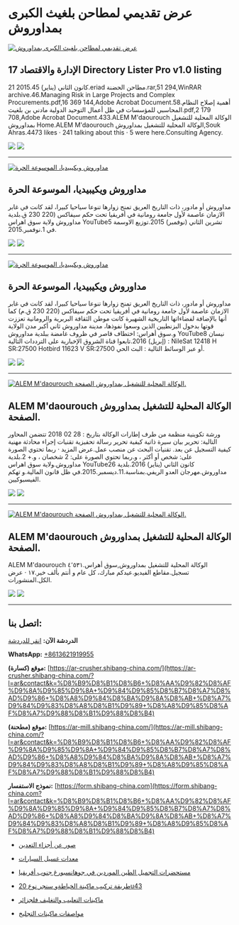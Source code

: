 # عرض تقديمي لمطاحن بلغيث الكبرى بمداوروش

<a href="https://swt.shibang-china.com/?l=ar&img&k=%D8%B9%D8%B1%D8%B6+%D8%AA%D9%82%D8%AF%D9%8A%D9%85%D9%8A+%D9%84%D9%85%D8%B7%D8%A7%D8%AD%D9%86+%D8%A8%D9%84%D8%BA%D9%8A%D8%AB+%D8%A7%D9%84%D9%83%D8%A8%D8%B1%D9%89+%D8%A8%D9%85%D8%AF%D8%A7%D9%88%D8%B1%D9%88%D8%B4" target="_blank">![عرض تقديمي لمطاحن بلغيث الكبرى بمداوروش](http://static.shibang-china.com/all-800x300/1005.jpg)</a>

## 17 الإدارة والاقتصاد Directory Lister Pro v1.0 listing
21 كانون الثاني (يناير) 2015.45.eriad مطاحن الحضنة.rar,51 294,WinRAR archive.46.Managing Risk in Large Projects and Complex Procurements.pdf,16 369 144,Adobe Acrobat Document.58.أهمية إصلاح النظام المحاسبي للمؤسسات في ظل أعمال التوحيد الدولية مادني بن بلغيث.pdf,2 179 708,Adobe Acrobat Document.433.ALEM M&#39;daourouch الوكالة المحلية للتشغيل بمداوروش Home.ALEM M&#39;daourouch الوكالة المحلية للتشغيل بمداوروش,Souk Ahras.4473 likes · 241 talking about this · 5 were here.Consulting Agency.


<a href="https://whatsapp.shibangsoft.com/WhatsApp.php" target="_blank" title="WhatsApp">![](http://static.shibang-china.com/icon/whatsapp.png)</a> <a href="https://swt.shibang-china.com/?l=ar&icon&k=%D8%B9%D8%B1%D8%B6+%D8%AA%D9%82%D8%AF%D9%8A%D9%85%D9%8A+%D9%84%D9%85%D8%B7%D8%A7%D8%AD%D9%86+%D8%A8%D9%84%D8%BA%D9%8A%D8%AB+%D8%A7%D9%84%D9%83%D8%A8%D8%B1%D9%89+%D8%A8%D9%85%D8%AF%D8%A7%D9%88%D8%B1%D9%88%D8%B4" target="_blank">![](http://static.shibang-china.com/icon/chat-ar.png)</a>

---

<a href="https://swt.shibang-china.com/?l=ar&img&k=%D8%B9%D8%B1%D8%B6+%D8%AA%D9%82%D8%AF%D9%8A%D9%85%D9%8A+%D9%84%D9%85%D8%B7%D8%A7%D8%AD%D9%86+%D8%A8%D9%84%D8%BA%D9%8A%D8%AB+%D8%A7%D9%84%D9%83%D8%A8%D8%B1%D9%89+%D8%A8%D9%85%D8%AF%D8%A7%D9%88%D8%B1%D9%88%D8%B4" target="_blank">![مداوروش ويكيبيديا، الموسوعة الحرة](http://static.shibang-china.com/all-800x300/396.jpg)</a>

## مداوروش ويكيبيديا، الموسوعة الحرة
مداوروش أو مادور، ذات التاريخ العريق تمنح زوارها تنوعا سياحيا كبيرا، لقد كانت في غابر الازمان عاصمة لأول جامعة رومانية في أفريقيا تحت حكم سيفاكس (220 230 ق.بلدية مداوروش ولاية سوق اهراس YouTube5 تشرين الثاني (نوفمبر) 2015.توزيع الاوسمة في 1.نوفمبر.2015.


<a href="https://whatsapp.shibangsoft.com/WhatsApp.php" target="_blank" title="WhatsApp">![](http://static.shibang-china.com/icon/whatsapp.png)</a> <a href="https://swt.shibang-china.com/?l=ar&icon&k=%D8%B9%D8%B1%D8%B6+%D8%AA%D9%82%D8%AF%D9%8A%D9%85%D9%8A+%D9%84%D9%85%D8%B7%D8%A7%D8%AD%D9%86+%D8%A8%D9%84%D8%BA%D9%8A%D8%AB+%D8%A7%D9%84%D9%83%D8%A8%D8%B1%D9%89+%D8%A8%D9%85%D8%AF%D8%A7%D9%88%D8%B1%D9%88%D8%B4" target="_blank">![](http://static.shibang-china.com/icon/chat-ar.png)</a>

---

<a href="https://swt.shibang-china.com/?l=ar&img&k=%D8%B9%D8%B1%D8%B6+%D8%AA%D9%82%D8%AF%D9%8A%D9%85%D9%8A+%D9%84%D9%85%D8%B7%D8%A7%D8%AD%D9%86+%D8%A8%D9%84%D8%BA%D9%8A%D8%AB+%D8%A7%D9%84%D9%83%D8%A8%D8%B1%D9%89+%D8%A8%D9%85%D8%AF%D8%A7%D9%88%D8%B1%D9%88%D8%B4" target="_blank">![مداوروش ويكيبيديا، الموسوعة الحرة](http://static.shibang-china.com/all-800x300/264.jpg)</a>

## مداوروش ويكيبيديا، الموسوعة الحرة
مداوروش أو مادور، ذات التاريخ العريق تمنح زوارها تنوعا سياحيا كبيرا، لقد كانت في غابر الازمان عاصمة لأول جامعة رومانية في أفريقيا تحت حكم سيفاكس (220 230 ق.م) كما أنها بالإضافة لفضاءاتها التاريخية الشهيرة كانت موطن الثقافة البربرية والرومانية تعززت قوتها بدخول البزنطيين الذين وسعوا نفوذها، مدينة مداوروش ثاني أكبر مدن الولاية و.سوق أهراس: اختطاف قاصر في ظروف غامضة ببلدية مداوروش YouTube8 نيسان (إبريل) 2016.تابعوا قناة الشروق الإخبارية على الترددات التالية : NileSat 12418 H SR:27500 Hotbird 11623 V SR:27500 أو عبر الوسائط التالية : البث الحي.


<a href="https://whatsapp.shibangsoft.com/WhatsApp.php" target="_blank" title="WhatsApp">![](http://static.shibang-china.com/icon/whatsapp.png)</a> <a href="https://swt.shibang-china.com/?l=ar&icon&k=%D8%B9%D8%B1%D8%B6+%D8%AA%D9%82%D8%AF%D9%8A%D9%85%D9%8A+%D9%84%D9%85%D8%B7%D8%A7%D8%AD%D9%86+%D8%A8%D9%84%D8%BA%D9%8A%D8%AB+%D8%A7%D9%84%D9%83%D8%A8%D8%B1%D9%89+%D8%A8%D9%85%D8%AF%D8%A7%D9%88%D8%B1%D9%88%D8%B4" target="_blank">![](http://static.shibang-china.com/icon/chat-ar.png)</a>

---

<a href="https://swt.shibang-china.com/?l=ar&img&k=%D8%B9%D8%B1%D8%B6+%D8%AA%D9%82%D8%AF%D9%8A%D9%85%D9%8A+%D9%84%D9%85%D8%B7%D8%A7%D8%AD%D9%86+%D8%A8%D9%84%D8%BA%D9%8A%D8%AB+%D8%A7%D9%84%D9%83%D8%A8%D8%B1%D9%89+%D8%A8%D9%85%D8%AF%D8%A7%D9%88%D8%B1%D9%88%D8%B4" target="_blank">![ALEM M&#39;daourouch الوكالة المحلية للتشغيل بمداوروش الصفحة.](http://static.shibang-china.com/all-800x300/766.jpg)</a>

## ALEM M&#39;daourouch الوكالة المحلية للتشغيل بمداوروش الصفحة.
ورشة تكوينية منظمة من طرف إطارات الوكالة بتاريخ : 28 02 2018 تتضمن المحاور التالية: تحرير بيان سيرة ذاتية كيفية تحرير رسالة تحفيزية تقنيات إجراء محادثة مهنية كيفية التسجيل عن بعد. تقنيات البحث عن منصب عمل.عرض المزيد &middot; ربما تحتوي الصورة على: شخص أو أكثر ، و.ربما تحتوي الصورة على: 2 شخصان ، و.+ 2‏.بلدية مداوروش.ولاية سوق اهراس YouTube26 كانون الثاني (يناير) 2016.بلدية مداوروش.مهرجان العدو الريفي.بمناسبة.11.ديسمبر.2015.في ظل قانون المالية.و تهكم الفيسبوكيين.


<a href="https://whatsapp.shibangsoft.com/WhatsApp.php" target="_blank" title="WhatsApp">![](http://static.shibang-china.com/icon/whatsapp.png)</a> <a href="https://swt.shibang-china.com/?l=ar&icon&k=%D8%B9%D8%B1%D8%B6+%D8%AA%D9%82%D8%AF%D9%8A%D9%85%D9%8A+%D9%84%D9%85%D8%B7%D8%A7%D8%AD%D9%86+%D8%A8%D9%84%D8%BA%D9%8A%D8%AB+%D8%A7%D9%84%D9%83%D8%A8%D8%B1%D9%89+%D8%A8%D9%85%D8%AF%D8%A7%D9%88%D8%B1%D9%88%D8%B4" target="_blank">![](http://static.shibang-china.com/icon/chat-ar.png)</a>

---

<a href="https://swt.shibang-china.com/?l=ar&img&k=%D8%B9%D8%B1%D8%B6+%D8%AA%D9%82%D8%AF%D9%8A%D9%85%D9%8A+%D9%84%D9%85%D8%B7%D8%A7%D8%AD%D9%86+%D8%A8%D9%84%D8%BA%D9%8A%D8%AB+%D8%A7%D9%84%D9%83%D8%A8%D8%B1%D9%89+%D8%A8%D9%85%D8%AF%D8%A7%D9%88%D8%B1%D9%88%D8%B4" target="_blank">![ALEM M&#39;daourouch الوكالة المحلية للتشغيل بمداوروش الصفحة.](http://static.shibang-china.com/all-800x300/980.jpg)</a>

## ALEM M&#39;daourouch الوكالة المحلية للتشغيل بمداوروش الصفحة.
ALEM M&#39;daourouch الوكالة المحلية للتشغيل بمداوروش,سوق أهراس.٤٬٥٣١ تسجيل.مقاطع الفيديو.عيدكم مبارك، كل عام و أنتم بألف خير.١٧ &middot; عرض الكل.المنشورات.

<a href="https://whatsapp.shibangsoft.com/WhatsApp.php" target="_blank" title="WhatsApp">![](http://static.shibang-china.com/icon/whatsapp.png)</a> <a href="https://swt.shibang-china.com/?l=ar&icon&k=%D8%B9%D8%B1%D8%B6+%D8%AA%D9%82%D8%AF%D9%8A%D9%85%D9%8A+%D9%84%D9%85%D8%B7%D8%A7%D8%AD%D9%86+%D8%A8%D9%84%D8%BA%D9%8A%D8%AB+%D8%A7%D9%84%D9%83%D8%A8%D8%B1%D9%89+%D8%A8%D9%85%D8%AF%D8%A7%D9%88%D8%B1%D9%88%D8%B4" target="_blank">![](http://static.shibang-china.com/icon/chat-ar.png)</a>

---
## اتصل بنا:

**الدردشة الآن:** [انقر للدردشة](https://swt.shibang-china.com?l=ar&contact&k=%D8%B9%D8%B1%D8%B6+%D8%AA%D9%82%D8%AF%D9%8A%D9%85%D9%8A+%D9%84%D9%85%D8%B7%D8%A7%D8%AD%D9%86+%D8%A8%D9%84%D8%BA%D9%8A%D8%AB+%D8%A7%D9%84%D9%83%D8%A8%D8%B1%D9%89+%D8%A8%D9%85%D8%AF%D8%A7%D9%88%D8%B1%D9%88%D8%B4)

**WhatsApp:**  [+8613621919955](https://whatsapp.shibangsoft.com/WhatsApp.php)

**موقع (كسارة):** [https://ar-crusher.shibang-china.com/](https://ar-crusher.shibang-china.com/?l=ar&contact&k=%D8%B9%D8%B1%D8%B6+%D8%AA%D9%82%D8%AF%D9%8A%D9%85%D9%8A+%D9%84%D9%85%D8%B7%D8%A7%D8%AD%D9%86+%D8%A8%D9%84%D8%BA%D9%8A%D8%AB+%D8%A7%D9%84%D9%83%D8%A8%D8%B1%D9%89+%D8%A8%D9%85%D8%AF%D8%A7%D9%88%D8%B1%D9%88%D8%B4)

**موقع (مطحنة):** [https://ar-mill.shibang-china.com/](https://ar-mill.shibang-china.com/?l=ar&contact&k=%D8%B9%D8%B1%D8%B6+%D8%AA%D9%82%D8%AF%D9%8A%D9%85%D9%8A+%D9%84%D9%85%D8%B7%D8%A7%D8%AD%D9%86+%D8%A8%D9%84%D8%BA%D9%8A%D8%AB+%D8%A7%D9%84%D9%83%D8%A8%D8%B1%D9%89+%D8%A8%D9%85%D8%AF%D8%A7%D9%88%D8%B1%D9%88%D8%B4)

**نموذج الاستفسار:** [https://form.shibang-china.com](https://form.shibang-china.com?l=ar&contact&k=%D8%B9%D8%B1%D8%B6+%D8%AA%D9%82%D8%AF%D9%8A%D9%85%D9%8A+%D9%84%D9%85%D8%B7%D8%A7%D8%AD%D9%86+%D8%A8%D9%84%D8%BA%D9%8A%D8%AB+%D8%A7%D9%84%D9%83%D8%A8%D8%B1%D9%89+%D8%A8%D9%85%D8%AF%D8%A7%D9%88%D8%B1%D9%88%D8%B4)

* [صور عن أجزاء التعدين](../32/%D8%B5%D9%88%D8%B1%20%D8%B9%D9%86%20%D8%A3%D8%AC%D8%B2%D8%A7%D8%A1%20%D8%A7%D9%84%D8%AA%D8%B9%D8%AF%D9%8A%D9%86.md)

* [معدات غسيل السيارات](../33/%D9%85%D8%B9%D8%AF%D8%A7%D8%AA%20%D8%BA%D8%B3%D9%8A%D9%84%20%D8%A7%D9%84%D8%B3%D9%8A%D8%A7%D8%B1%D8%A7%D8%AA.md)

* [مستحضرات التجميل الطين الموردين في جوهانسبورغ جنوب أفريقيا](../32/%D9%85%D8%B3%D8%AA%D8%AD%D8%B6%D8%B1%D8%A7%D8%AA%20%D8%A7%D9%84%D8%AA%D8%AC%D9%85%D9%8A%D9%84%20%D8%A7%D9%84%D8%B7%D9%8A%D9%86%20%D8%A7%D9%84%D9%85%D9%88%D8%B1%D8%AF%D9%8A%D9%86%20%D9%81%D9%8A%20%D8%AC%D9%88%D9%87%D8%A7%D9%86%D8%B3%D8%A8%D9%88%D8%B1%D8%BA%20%D8%AC%D9%86%D9%88%D8%A8%20%D8%A3%D9%81%D8%B1%D9%8A%D9%82%D9%8A%D8%A7.md)

* [طريقة تركيب ماكينة الخياطةو سنجر نوع 20u43](../35/%D8%B7%D8%B1%D9%8A%D9%82%D8%A9%20%D8%AA%D8%B1%D9%83%D9%8A%D8%A8%20%D9%85%D8%A7%D9%83%D9%8A%D9%86%D8%A9%20%D8%A7%D9%84%D8%AE%D9%8A%D8%A7%D8%B7%D8%A9%D9%88%20%D8%B3%D9%86%D8%AC%D8%B1%20%D9%86%D9%88%D8%B9%2020u43.md)

* [ماكينات التعليب والتغليف فلجزائر](../35/%D9%85%D8%A7%D9%83%D9%8A%D9%86%D8%A7%D8%AA%20%D8%A7%D9%84%D8%AA%D8%B9%D9%84%D9%8A%D8%A8%20%D9%88%D8%A7%D9%84%D8%AA%D8%BA%D9%84%D9%8A%D9%81%20%D9%81%D9%84%D8%AC%D8%B2%D8%A7%D8%A6%D8%B1.md)

* [مواصفات ماكينات التجليخ](../33/%D9%85%D9%88%D8%A7%D8%B5%D9%81%D8%A7%D8%AA%20%D9%85%D8%A7%D9%83%D9%8A%D9%86%D8%A7%D8%AA%20%D8%A7%D9%84%D8%AA%D8%AC%D9%84%D9%8A%D8%AE.md)